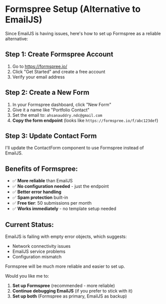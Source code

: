 # Formspree Setup (Alternative to EmailJS)

Since EmailJS is having issues, here's how to set up Formspree as a reliable alternative:

## Step 1: Create Formspree Account

1. Go to https://formspree.io/
2. Click "Get Started" and create a free account
3. Verify your email address

## Step 2: Create a New Form

1. In your Formspree dashboard, click "New Form"
2. Give it a name like "Portfolio Contact"
3. Set the email to: `ahsanauddry.ndc@gmail.com`
4. **Copy the form endpoint** (looks like `https://formspree.io/f/abc123def`)

## Step 3: Update Contact Form

I'll update the ContactForm component to use Formspree instead of EmailJS.

## Benefits of Formspree:

- ✅ **More reliable** than EmailJS
- ✅ **No configuration needed** - just the endpoint
- ✅ **Better error handling**
- ✅ **Spam protection** built-in
- ✅ **Free tier**: 50 submissions per month
- ✅ **Works immediately** - no template setup needed

## Current Status:

EmailJS is failing with empty error objects, which suggests:

- Network connectivity issues
- EmailJS service problems
- Configuration mismatch

Formspree will be much more reliable and easier to set up.

Would you like me to:

1. **Set up Formspree** (recommended - more reliable)
2. **Continue debugging EmailJS** (if you prefer to stick with it)
3. **Set up both** (Formspree as primary, EmailJS as backup)
